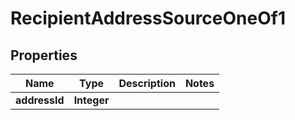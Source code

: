 

# RecipientAddressSourceOneOf1


## Properties

| Name | Type | Description | Notes |
|------------ | ------------- | ------------- | -------------|
|**addressId** | **Integer** |  |  |



